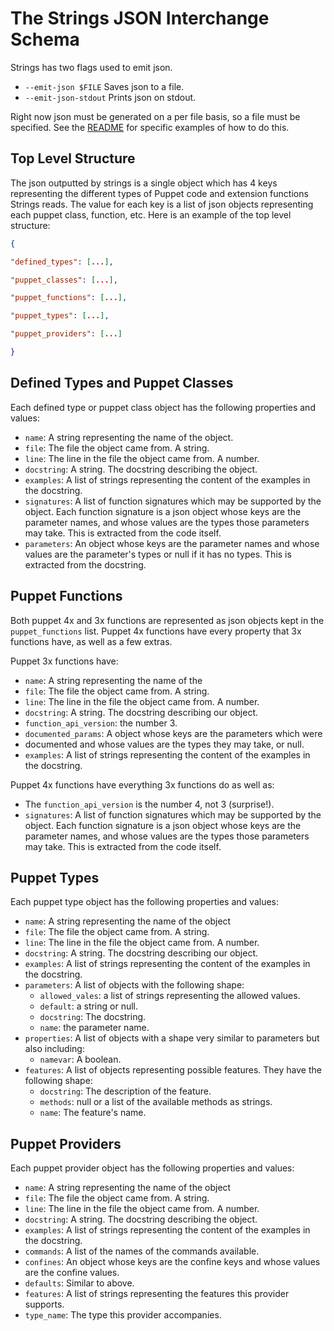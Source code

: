 The Strings JSON Interchange Schema
===================================

Strings has two flags used to emit json.
* `--emit-json $FILE` Saves json to a file.
* `--emit-json-stdout` Prints json on stdout.

Right now json must be generated on a per file basis, so a file must be specified.
See the [README](https://github.com/puppetlabs/puppetlabs-strings/blob/master/README.md) for specific examples of how to do this.

Top Level Structure
-------------------

The json outputted by strings is a single object which has 4 keys representing
the different types of Puppet code and extension functions Strings reads. The
value for each key is a list of json objects representing each puppet class,
function, etc.
Here is an example of the top level structure:

```json
{

"defined_types": [...],

"puppet_classes": [...],

"puppet_functions": [...],

"puppet_types": [...],

"puppet_providers": [...]

}
```

Defined Types and Puppet Classes
--------------------------------

Each defined type or puppet class object has the following properties and values:

* `name`: A string representing the name of the object.
* `file`: The file the object came from. A string.
* `line`: The line in the file the object came from. A number.
* `docstring`: A string. The docstring describing the object.
* `examples`: A list of strings representing the content of the examples in the
   docstring.
* `signatures`: A list of function signatures which may be supported by the
  object. Each function signature is a json object whose keys are the
  parameter names, and whose values are the types those parameters may take.
  This is extracted from the code itself.
* `parameters`: An object whose keys are the parameter names and whose values
  are the parameter's types or null if it has no types. This is extracted from
  the docstring.


Puppet Functions
----------------

Both puppet 4x and 3x functions are represented as json objects kept in the
`puppet_functions` list. Puppet 4x functions have every property that 3x
functions have, as well as a few extras.

Puppet 3x functions have:

* `name`: A string representing the name of the 
* `file`: The file the object came from. A string.
* `line`: The line in the file the object came from. A number.
* `docstring`: A string. The docstring describing our object.
* `function_api_version`: the number 3.
* `documented_params`: A object whose keys are the parameters which were
* documented and whose values are the types they may take, or null.
* `examples`: A list of strings representing the content of the examples in the
   docstring.

Puppet 4x functions have everything 3x functions do as well as:

* The `function_api_version` is the number 4, not 3 (surprise!).
* `signatures`: A list of function signatures which may be supported by the
  object. Each function signature is a json object whose keys are the parameter
  names, and whose values are the types those parameters may take. This is
  extracted from the code itself.

Puppet Types
------------

Each puppet type object has the following properties and values:

* `name`: A string representing the name of the object
* `file`: The file the object came from. A string.
* `line`: The line in the file the object came from. A number.
* `docstring`: A string. The docstring describing our object.
* `examples`: A list of strings representing the content of the examples in the
   docstring.
* `parameters`: A list of objects with the following shape:
    * `allowed_vales`: a list of strings representing the allowed values.
    * `default`: a string or null.
    * `docstring`: The docstring.
    * `name`: the parameter name.
* `properties`: A list of objects with a shape very similar to parameters but
  also including:
    * `namevar`: A boolean.
* `features`: A list of objects representing possible features. They have the
  following shape:
    * `docstring`: The description of the feature.
    * `methods`: null or a list of the available methods as strings.
    * `name`: The feature's name.

Puppet Providers
----------------
Each puppet provider object has the following properties and values:

* `name`: A string representing the name of the object
* `file`: The file the object came from. A string.
* `line`: The line in the file the object came from. A number.
* `docstring`: A string. The docstring describing the object.
* `examples`: A list of strings representing the content of the examples in the
   docstring.
* `commands`: A list of the names of the commands available.
* `confines`: An object whose keys are the confine keys and whose values are
  the confine values.
* `defaults`: Similar to above.
* `features`: A list of strings representing the features this provider
  supports.
* `type_name`: The type this provider accompanies.
